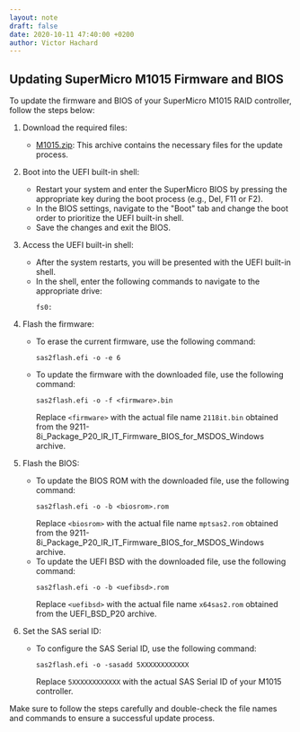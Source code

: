 ```yaml
---
layout: note
draft: false
date: 2020-10-11 47:40:00 +0200
author: Victor Hachard
---
```


## Updating SuperMicro M1015 Firmware and BIOS

To update the firmware and BIOS of your SuperMicro M1015 RAID controller, follow the steps below:

1. Download the required files:
   - [M1015.zip]({{site.baseurl}}/res/m1015/M1015.zip): This archive contains the necessary files for the update process.

2. Boot into the UEFI built-in shell:
   - Restart your system and enter the SuperMicro BIOS by pressing the appropriate key during the boot process (e.g., Del, F11 or F2).
   - In the BIOS settings, navigate to the "Boot" tab and change the boot order to prioritize the UEFI built-in shell.
   - Save the changes and exit the BIOS.

3. Access the UEFI built-in shell:
   - After the system restarts, you will be presented with the UEFI built-in shell.
   - In the shell, enter the following commands to navigate to the appropriate drive:
     ```
     fs0:
     ```

4. Flash the firmware:
   - To erase the current firmware, use the following command:
     ```
     sas2flash.efi -o -e 6
     ```
   - To update the firmware with the downloaded file, use the following command:
     ```
     sas2flash.efi -o -f <firmware>.bin
     ```
     Replace `<firmware>` with the actual file name `2118it.bin` obtained from the 9211-8i_Package_P20_IR_IT_Firmware_BIOS_for_MSDOS_Windows archive.

5. Flash the BIOS:
   - To update the BIOS ROM with the downloaded file, use the following command:
     ```
     sas2flash.efi -o -b <biosrom>.rom
     ```
     Replace `<biosrom>` with the actual file name `mptsas2.rom` obtained from the 9211-8i_Package_P20_IR_IT_Firmware_BIOS_for_MSDOS_Windows archive.
   - To update the UEFI BSD with the downloaded file, use the following command:
     ```
     sas2flash.efi -o -b <uefibsd>.rom
     ```
     Replace `<uefibsd>` with the actual file name `x64sas2.rom` obtained from the UEFI_BSD_P20 archive.

6. Set the SAS serial ID:
   - To configure the SAS Serial ID, use the following command:
     ```
     sas2flash.efi -o -sasadd 5XXXXXXXXXXXX
     ```
     Replace `5XXXXXXXXXXXX` with the actual SAS Serial ID of your M1015 controller.

Make sure to follow the steps carefully and double-check the file names and commands to ensure a successful update process.